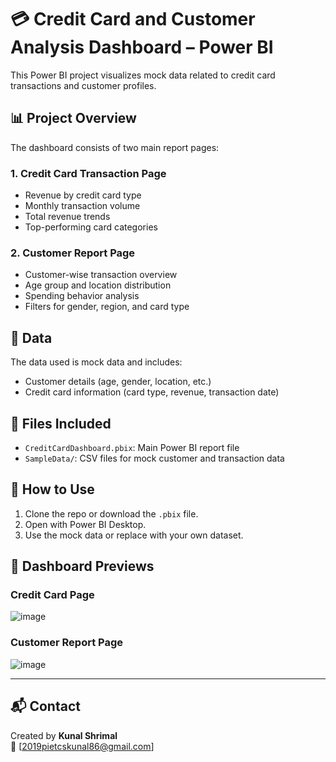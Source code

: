 # 💳 Credit Card and Customer Analysis Dashboard – Power BI

This Power BI project visualizes mock data related to credit card transactions and customer profiles.

## 📊 Project Overview

The dashboard consists of two main report pages:

### 1. Credit Card Transaction Page
- Revenue by credit card type
- Monthly transaction volume
- Total revenue trends
- Top-performing card categories

### 2. Customer Report Page
- Customer-wise transaction overview
- Age group and location distribution
- Spending behavior analysis
- Filters for gender, region, and card type

## 🧪 Data
The data used is mock data and includes:
- Customer details (age, gender, location, etc.)
- Credit card information (card type, revenue, transaction date)

## 📁 Files Included
- `CreditCardDashboard.pbix`: Main Power BI report file
- `SampleData/`: CSV files for mock customer and transaction data

## 🚀 How to Use
1. Clone the repo or download the `.pbix` file.
2. Open with Power BI Desktop.
3. Use the mock data or replace with your own dataset.

## 📸 Dashboard Previews

### Credit Card Page
![image](https://github.com/user-attachments/assets/b117de42-6760-4a71-ab16-1c7451dc22bd)


### Customer Report Page
![image](https://github.com/user-attachments/assets/20010f7f-0a2d-4126-9fc6-b29c62dd4f54)


---

## 📬 Contact
Created by **Kunal Shrimal**  
📧 [2019pietcskunal86@gmail.com]  
